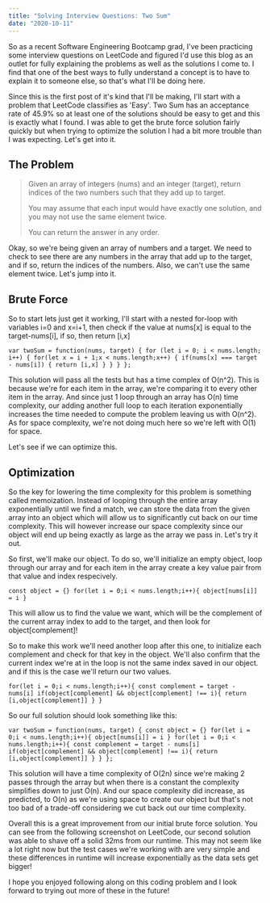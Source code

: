 ```yaml
---
title: "Solving Interview Questions: Two Sum"
date: "2020-10-11"
---
```


So as a recent Software Engineering Bootcamp grad, I've been practicing some interview questions on LeetCode and figured I'd use this blog as an outlet for fully explaining the problems as well as the solutions I come to. I find that one of the best ways to fully understand a concept is to have to explain it to someone else, so that's what I'll be doing here.

Since this is the first post of it's kind that I'll be making, I'll start with a problem that LeetCode classifies as 'Easy'. Two Sum has an acceptance rate of 45.9% so at least one of the solutions should be easy to get and this is exactly what I found. I was able to get the brute force solution fairly quickly but when trying to optimize the solution I had a bit more trouble than I was expecting. Let's get into it.

## The Problem

> Given an array of integers (nums) and an integer (target), return indices of the two numbers such that they add up to target.
> 
> You may assume that each input would have exactly one solution, and you may not use the same element twice.
> 
> You can return the answer in any order.

Okay, so we're being given an array of numbers and a target. We need to check to see there are any numbers in the array that add up to the target, and if so, return the indices of the numbers. Also, we can't use the same element twice. Let's jump into it.

## Brute Force

So to start lets just get it working, I'll start with a nested for-loop with variables i=0 and x=i+1, then check if the value at nums\[x\] is equal to the target-nums\[i\], if so, then return \[i,x\]

`var twoSum = function(nums, target) { for (let i = 0; i < nums.length; i++) { for(let x = i + 1;x < nums.length;x++) { if(nums[x] === target - nums[i]) { return [i,x] } } } };`

This solution will pass all the tests but has a time complex of O(n^2). This is because we're for each item in the array, we're comparing it to every other item in the array. And since just 1 loop through an array has O(n) time complexity, our adding another full loop to each iteration exponentially increases the time needed to compute the problem leaving us with O(n^2). As for space complexity, we're not doing much here so we're left with O(1) for space.

Let's see if we can optimize this.

## Optimization

So the key for lowering the time complexity for this problem is something called memoization. Instead of looping through the entire array exponentially until we find a match, we can store the data from the given array into an object which will allow us to significantly cut back on our time complexity. This will however increase our space complexity since our object will end up being exactly as large as the array we pass in. Let's try it out.

So first, we'll make our object. To do so, we'll initialize an empty object, loop through our array and for each item in the array create a key value pair from that value and index respecively.

`const object = {} for(let i = 0;i < nums.length;i++){ object[nums[i]] = i }`

This will allow us to find the value we want, which will be the complement of the current array index to add to the target, and then look for object\[complement\]!

So to make this work we'll need another loop after this one, to initialize each complement and check for that key in the object. We'll also confirm that the current index we're at in the loop is not the same index saved in our object. and if this is the case we'll return our two values.

`for(let i = 0;i < nums.length;i++){ const complement = target - nums[i] if(object[complement] && object[complement] !== i){ return [i,object[complement]] } }`

So our full solution should look something like this:

`var twoSum = function(nums, target) { const object = {} for(let i = 0;i < nums.length;i++){ object[nums[i]] = i } for(let i = 0;i < nums.length;i++){ const complement = target - nums[i] if(object[complement] && object[complement] !== i){ return [i,object[complement]] } } };`

This solution will have a time complexity of O(2n) since we're making 2 passes through the array but when there is a constant the complexity simplifies down to just O(n). And our space complexity did increase, as predicted, to O(n) as we're using space to create our object but that's not too bad of a trade-off considering we cut back out our time complexity.

Overall this is a great improvement from our initial brute force solution. You can see from the following screenshot on LeetCode, our second solution was able to shave off a solid 32ms from our runtime. This may not seem like a lot right now but the test cases we're working with are very simple and these differences in runtime will increase exponentially as the data sets get bigger!

I hope you enjoyed following along on this coding problem and I look forward to trying out more of these in the future!
